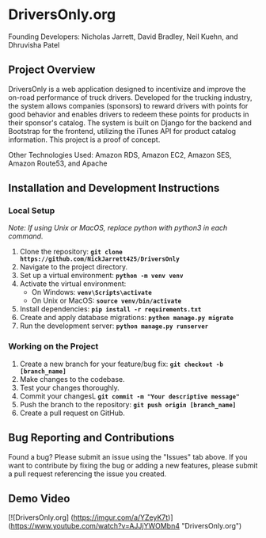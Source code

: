 # DriversOnly.org

Founding Developers: Nicholas Jarrett, David Bradley, Neil Kuehn, and Dhruvisha Patel

## Project Overview
DriversOnly is a web application designed to incentivize and improve the on-road performance of truck drivers. Developed for the trucking industry, the system allows companies (sponsors) to reward drivers with points for good behavior and enables drivers to redeem these points for products in their sponsor's catalog. The system is built on Django for the backend and Bootstrap for the frontend, utilizing the iTunes API for product catalog information. This project is a proof of concept.

Other Technologies Used: Amazon RDS, Amazon EC2, Amazon SES, Amazon Route53, and Apache

## Installation and Development Instructions
### Local Setup
_Note: If using Unix or MacOS, replace python with python3 in each command._
1. Clone the repository: **`git clone https://github.com/NickJarrett425/DriversOnly`**
2. Navigate to the project directory.
3. Set up a virtual environment: **`python -m venv venv`**
4. Activate the virtual environment:
    - On Windows: **`venv\Scripts\activate`**
    - On Unix or MacOS: **`source venv/bin/activate`**
5. Install dependencies: **`pip install -r requirements.txt`**
6. Create and apply database migrations: **`python manage.py migrate`**
7. Run the development server: **`python manage.py runserver`**

### Working on the Project
1. Create a new branch for your feature/bug fix: **`git checkout -b [branch_name]`**
2. Make changes to the codebase.
3. Test your changes thoroughly.
4. Commit your changesL **`git commit -m "Your descriptive message"`**
5. Push the branch to the repository: **`git push origin [branch_name]`**
6. Create a pull request on GitHub.

## Bug Reporting and Contributions
Found a bug? Please submit an issue using the "Issues" tab above. If you want to contribute by fixing the bug or adding a new features, please submit a pull request referencing the issue you created.

## Demo Video
[![DriversOnly.org]
(https://imgur.com/a/YZeyK7t)]
(https://www.youtube.com/watch?v=AJJjYWOMbn4 "DriversOnly.org")
